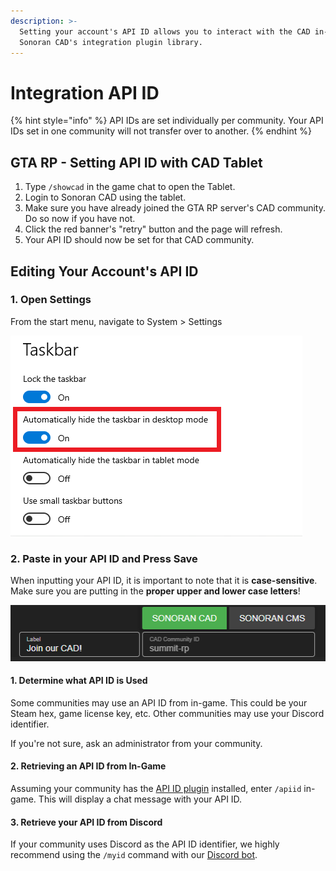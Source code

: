 ```yaml
---
description: >-
  Setting your account's API ID allows you to interact with the CAD in-game via
  Sonoran CAD's integration plugin library.
---
```


# Integration API ID

{% hint style="info" %}
API IDs are set individually per community. Your API IDs set in one community will not transfer over to another.
{% endhint %}

## GTA RP - Setting API ID with CAD Tablet

1. Type `/showcad` in the game chat to open the Tablet.
2. Login to Sonoran CAD using the tablet.
3. Make sure you have already joined the GTA RP server's CAD community. Do so now if you have not.
4. Click the red banner's "retry" button and the page will refresh.
5. Your API ID should now be set for that CAD community.

## Editing Your Account's API ID

### 1. Open Settings

From the start menu, navigate to System > Settings

![Sonoran CAD - Settings Navigation](<../../../.gitbook/assets/image (163).png>)

### 2. Paste in your API ID and Press Save

When inputting your API ID, it is important to note that it is **case-sensitive**. Make sure you are putting in the **proper upper and lower case letters**!

![Sonoran CAD's API ID Setting](<../../../.gitbook/assets/image (165).png>)

#### 1. Determine what API ID is Used

Some communities may use an API ID from in-game. This could be your Steam hex, game license key, etc. Other communities may use your Discord identifier.

If you're not sure, ask an administrator from your community.

#### 2. Retrieving an API ID from In-Game

Assuming your community has the [API ID plugin](../../../integration-plugins/integration-plugins/available-plugins/api-id-checker.md) installed, enter `/apiid` in-game. This will display a chat message with your API ID.

#### 3. Retrieve your API ID from Discord

If your community uses Discord as the API ID identifier, we highly recommend using the `/myid` command with our [Discord bot](../../../integration-plugins/discord-bot/).
